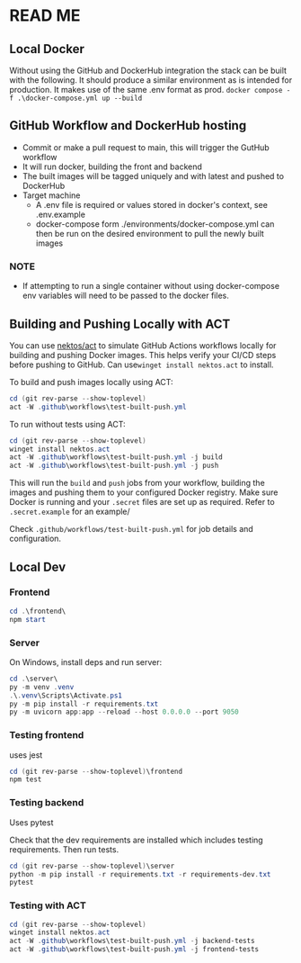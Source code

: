 # READ ME

## Local Docker

Without using the GitHub and DockerHub integration the stack can be built with the following. It should produce a similar environment as is intended for production. It makes use of the same .env format as prod.
`docker compose -f .\docker-compose.yml up --build`

## GitHub Workflow and DockerHub hosting

- Commit or make a pull request to main, this will trigger the GutHub workflow
- It will run docker, building the front and backend
- The built images will be tagged uniquely and with latest and pushed to DockerHub
- Target machine
  - A .env file is required or values stored in docker's context, see .env.example
  - docker-compose form ./environments/docker-compose.yml can then be run on the desired environment to pull the newly built images

### NOTE
  
- If attempting to run a single container without using docker-compose env variables will need to be passed to the docker files.

## Building and Pushing Locally with ACT

You can use [nektos/act](https://github.com/nektos/act) to simulate GitHub Actions workflows locally for building and pushing Docker images. This helps verify your CI/CD steps before pushing to GitHub.
Can use```winget install nektos.act``` to install.

To build and push images locally using ACT:

```powershell
cd (git rev-parse --show-toplevel)
act -W .github\workflows\test-built-push.yml
```

To run without tests using ACT:

```powershell
cd (git rev-parse --show-toplevel)
winget install nektos.act
act -W .github\workflows\test-built-push.yml -j build
act -W .github\workflows\test-built-push.yml -j push
```

This will run the `build` and `push` jobs from your workflow, building the images and pushing them to your configured Docker registry. Make sure Docker is running and your `.secret` files are set up as required. Refer to `.secret.example` for an example/

Check `.github/workflows/test-built-push.yml` for job details and configuration.

## Local Dev

### Frontend

```powershell
cd .\frontend\
npm start
```

### Server

On Windows, install deps and run server:

```powershell
cd .\server\
py -m venv .venv
.\.venv\Scripts\Activate.ps1
py -m pip install -r requirements.txt
py -m uvicorn app:app --reload --host 0.0.0.0 --port 9050
```

### Testing frontend

uses jest

```powershell
cd (git rev-parse --show-toplevel)\frontend
npm test
```

### Testing backend

Uses pytest

Check that the dev requirements are installed which includes testing requirements. Then run tests.

```powershell
cd (git rev-parse --show-toplevel)\server
python -m pip install -r requirements.txt -r requirements-dev.txt
pytest
```

### Testing with ACT

```powershell
cd (git rev-parse --show-toplevel)
winget install nektos.act
act -W .github\workflows\test-built-push.yml -j backend-tests
act -W .github\workflows\test-built-push.yml -j frontend-tests
```
